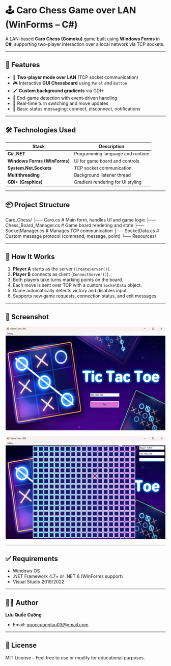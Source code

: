# 🕹️ Caro Chess Game over LAN (WinForms – C#)

A LAN-based **Caro Chess (Gomoku)** game built using **Windows Forms** in **C#**, supporting two-player interaction over a local network via TCP sockets.

---

## 🚀 Features

- 🧠 **Two-player mode over LAN** (TCP socket communication)
- 🎮 Interactive **GUI Chessboard** using `Panel` and `Button`
- 🖌️ **Custom background gradients** via GDI+
- 🎯 End-game detection with event-driven handling
- 🔄 Real-time turn switching and move updates
- 💬 Basic status messaging: connect, disconnect, notifications

---

## 🛠️ Technologies Used

| Stack | Description |
|-------|-------------|
| **C# .NET** | Programming language and runtime |
| **Windows Forms (WinForms)** | UI for game board and controls |
| **System.Net.Sockets** | TCP socket communication |
| **Multithreading** | Background listener thread |
| **GDI+ (Graphics)** | Gradient rendering for UI styling |

---

## 📦 Project Structure

Caro_Chess/
├── Caro.cs # Main form, handles UI and game logic
├── Chess_Board_Manager.cs # Game board rendering and state
├── SocketManager.cs # Manages TCP communication
├── SocketData.cs # Custom message protocol (command, message, point)
└── Resources/



---

## 🧩 How It Works

1. **Player A** starts as the server (`CreateServer()`).
2. **Player B** connects as client (`ConnectServer()`).
3. Both players take turns marking points on the board.
4. Each move is sent over TCP with a custom `SocketData` object.
5. Game automatically detects victory and disables input.
6. Supports new game requests, connection status, and exit messages.

---

## 📸 Screenshot
![System Architecture](https://github.com/Cuong312004/Chess/blob/main/Screenshot%202025-07-10%20212033.png)

![System Architecture](https://github.com/Cuong312004/Chess/blob/main/Screenshot%202025-07-10%20212135.png)

---

## ✅ Requirements

- Windows OS
- .NET Framework 4.7+ or .NET 6 (WinForms support)
- Visual Studio 2019/2022

---

## 🧑‍💻 Author

**Lưu Quốc Cường**  
- Email: quoccuongluu03@gmail.com

---

## 📄 License

MIT License – Feel free to use or modify for educational purposes.

